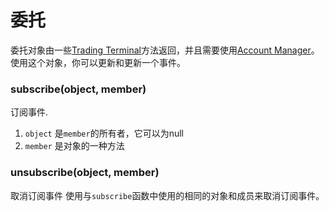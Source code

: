 # 委托

委托对象由一些[Trading Terminal](Trading-Terminal.md)方法返回，并且需要使用[Account Manager](Account-Manager.md)。 使用这个对象，你可以更新和更新一个事件。

### subscribe(object, member)
订阅事件.
1. `object` 是`member`的所有者，它可以为null
2. `member` 是对象的一种方法

### unsubscribe(object, member)
取消订阅事件
使用与`subscribe`函数中使用的相同的对象和成员来取消订阅事件。
